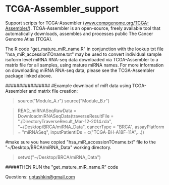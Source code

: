 # TCGA-Assembler_support
Support scripts for TCGA-Assembler (www.compgenome.org/TCGA-Assembler/). TCGA-Assembler is an open-source, freely available tool that automatically downloads, assembles and processes public The Cancer Genome Atlas (TCGA).

The R code "get_mature_miR_name.R" in conjunction with the lookup txt file "hsa_miR_accessionTOname.txt" may be used to convert individual sample isoform level miRNA  RNA-seq data downloaded via TCGA-Assembler to a matrix file for all samples, using mature miRNA names. For more information on downloading miRNA RNA-seq data, please see the TCGA-Assembler package linked above.

################
#Example download of miR data using TCGA-Assembler and matrix file creation: 

>source("Module_A.r")
>source("Module_B.r")

>READ_miRNASeqRawData = DownloadmiRNASeqData(traverseResultFile = "./DirectoryTraverseResult_Mar-12-2014.rda", "~/Desktop/BRCA/miRNA_Data", cancerType = "BRCA", assayPlatform = "miRNASeq",
inputPatientIDs = c("TCGA-BH-A18F-11A",...))

#make sure you have copied "hsa_miR_accessionTOname.txt" file to the "~/Desktop/BRCA/miRNA_Data" working directory. 

>setwd("~/Desktop/BRCA/miRNA_Data")

#####THEN RUN the "get_mature_miR_name.R" code

Questions: r.ptashkin@gmail.com
